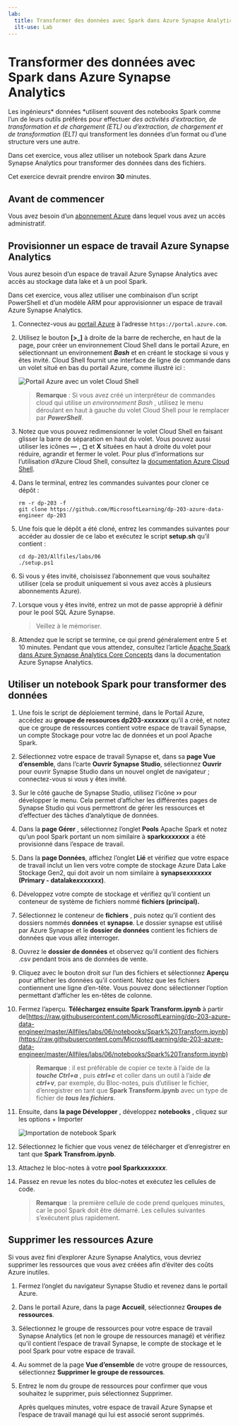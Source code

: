 ```yaml
---
lab:
  title: Transformer des données avec Spark dans Azure Synapse Analytics
  ilt-use: Lab
---
```


# Transformer des données avec Spark dans Azure Synapse Analytics

Les ingénieurs* données *utilisent souvent des notebooks Spark comme l’un de leurs outils préférés pour effectuer *des activités d’extraction, de transformation et de chargement (ETL)* ou *d’extraction, de chargement et de transformation (ELT)* qui transforment les données d’un format ou d’une structure vers une autre.

Dans cet exercice, vous allez utiliser un notebook Spark dans Azure Synapse Analytics pour transformer des données dans des fichiers.

Cet exercice devrait prendre environ **30** minutes.

## Avant de commencer

Vous avez besoin d’un [abonnement Azure](https://azure.microsoft.com/free) dans lequel vous avez un accès administratif.

## Provisionner un espace de travail Azure Synapse Analytics

Vous aurez besoin d’un espace de travail Azure Synapse Analytics avec accès au stockage data lake et à un pool Spark.

Dans cet exercice, vous allez utiliser une combinaison d’un script PowerShell et d’un modèle ARM pour approvisionner un espace de travail Azure Synapse Analytics.

1. Connectez-vous au [portail Azure](https://portal.azure.com) à l’adresse `https://portal.azure.com`.
2. Utilisez le bouton **[\>_]** à droite de la barre de recherche, en haut de la page, pour créer un environnement Cloud Shell dans le portail Azure, en sélectionnant un environnement ***Bash*** et en créant le stockage si vous y êtes invité. Cloud Shell fournit une interface de ligne de commande dans un volet situé en bas du portail Azure, comme illustré ici :

    ![Portail Azure avec un volet Cloud Shell](./images/cloud-shell.png)

    > **Remarque** : Si vous avez créé un interpréteur de commandes cloud qui utilise un *environnement Bash* , utilisez le menu déroulant en haut à gauche du volet Cloud Shell pour le remplacer par ***PowerShell***.

3. Notez que vous pouvez redimensionner le volet Cloud Shell en faisant glisser la barre de séparation en haut du volet. Vous pouvez aussi utiliser les icônes **&#8212;** , **&#9723;** et **X** situées en haut à droite du volet pour réduire, agrandir et fermer le volet. Pour plus d’informations sur l’utilisation d’Azure Cloud Shell, consultez la [documentation Azure Cloud Shell](https://docs.microsoft.com/azure/cloud-shell/overview).

4. Dans le terminal, entrez les commandes suivantes pour cloner ce dépôt :

    ```
    rm -r dp-203 -f
    git clone https://github.com/MicrosoftLearning/dp-203-azure-data-engineer dp-203
    ```

5. Une fois que le dépôt a été cloné, entrez les commandes suivantes pour accéder au dossier de ce labo et exécutez le script **setup.sh** qu’il contient :

    ```
    cd dp-203/Allfiles/labs/06
    ./setup.ps1
    ```

6. Si vous y êtes invité, choisissez l’abonnement que vous souhaitez utiliser (cela se produit uniquement si vous avez accès à plusieurs abonnements Azure).
7. Lorsque vous y êtes invité, entrez un mot de passe approprié à définir pour le pool SQL Azure Synapse.

    > Veillez à le mémoriser.

8. Attendez que le script se termine, ce qui prend généralement entre 5 et 10 minutes. Pendant que vous attendez, consultez l’article [Apache Spark dans Azure Synapse Analytics Core Concepts](https://learn.microsoft.com/azure/synapse-analytics/spark/apache-spark-concepts) dans la documentation Azure Synapse Analytics.

## Utiliser un notebook Spark pour transformer des données

1. Une fois le script de déploiement terminé, dans le Portail Azure, accédez au **groupe de ressources dp203-*xxxxxxx*** qu’il a créé, et notez que ce groupe de ressources contient votre espace de travail Synapse, un compte Stockage pour votre lac de données et un pool Apache Spark.
2. Sélectionnez votre espace de travail Synapse et, dans sa **page Vue d’ensemble**, dans l’carte **Ouvrir Synapse Studio**, sélectionnez **Ouvrir** pour ouvrir Synapse Studio dans un nouvel onglet de navigateur ; connectez-vous si vous y êtes invité.
3. Sur le côté gauche de Synapse Studio, utilisez l’icône **&rsaquo;&rsaquo;** pour développer le menu. Cela permet d’afficher les différentes pages de Synapse Studio qui vous permettront de gérer les ressources et d’effectuer des tâches d’analytique de données.
4. Dans la **page Gérer** , sélectionnez l’onglet **Pools** Apache Spark et notez qu’un pool Spark portant un nom similaire à **spark*xxxxxxx*** a été provisionné dans l’espace de travail.
5. Dans la **page Données**, affichez l’onglet **Lié** et vérifiez que votre espace de travail inclut un lien vers votre compte de stockage Azure Data Lake Stockage Gen2, qui doit avoir un nom similaire à **synapse*xxxxxxx* (Primary - datalake*xxxxxxx*)**.
6. Développez votre compte de stockage et vérifiez qu’il contient un conteneur de système de fichiers nommé **fichiers (principal).**
7. Sélectionnez le conteneur de **fichiers** , puis notez qu’il contient des dossiers nommés **données** et **synapse**. Le dossier synapse est utilisé par Azure Synapse et le **dossier de données** contient les fichiers de données que vous allez interroger.
8. Ouvrez le **dossier de données** et observez qu’il contient des fichiers .csv pendant trois ans de données de vente.
9. Cliquez avec le bouton droit sur l’un des fichiers et sélectionnez **Aperçu** pour afficher les données qu’il contient. Notez que les fichiers contiennent une ligne d’en-tête. Vous pouvez donc sélectionner l’option permettant d’afficher les en-têtes de colonne.
10. Fermez l’aperçu. **Téléchargez ensuite Spark Transform.ipynb** à partir de[https://raw.githubusercontent.com/MicrosoftLearning/dp-203-azure-data-engineer/master/Allfiles/labs/06/notebooks/Spark%20Transform.ipynb](https://raw.githubusercontent.com/MicrosoftLearning/dp-203-azure-data-engineer/master/Allfiles/labs/06/notebooks/Spark%20Transform.ipynb)

    > **Remarque** : il est préférable de copier ce texte à l’aide de la ***touche Ctrl+a*** , puis ***ctrl+c*** et coller dans un outil à l’aide ***de ctrl+v***, par exemple, du Bloc-notes, puis d’utiliser le fichier, d’enregistrer en tant que **Spark Transform.ipynb** avec un type de fichier de ***tous les fichiers***.

11. Ensuite, dans **la page Développer** , développez **notebooks** , cliquez sur les options + Importer

    ![Importation de notebook Spark](./image/../images/spark-notebook-import.png)
        
12. Sélectionnez le fichier que vous venez de télécharger et d’enregistrer en tant que **Spark Transfrom.ipynb**.
13. Attachez le bloc-notes à votre **pool Spark*xxxxxxx***.
14. Passez en revue les notes du bloc-notes et exécutez les cellules de code.

    > **Remarque** : la première cellule de code prend quelques minutes, car le pool Spark doit être démarré. Les cellules suivantes s’exécutent plus rapidement.

## Supprimer les ressources Azure

Si vous avez fini d’explorer Azure Synapse Analytics, vous devriez supprimer les ressources que vous avez créées afin d’éviter des coûts Azure inutiles.

1. Fermez l’onglet du navigateur Synapse Studio et revenez dans le portail Azure.
2. Dans le portail Azure, dans la page **Accueil**, sélectionnez **Groupes de ressources**.
3. Sélectionnez le groupe de ressources pour votre espace de travail Synapse Analytics (et non le groupe de ressources managé) et vérifiez qu’il contient l’espace de travail Synapse, le compte de stockage et le pool Spark pour votre espace de travail.
4. Au sommet de la page **Vue d’ensemble** de votre groupe de ressources, sélectionnez **Supprimer le groupe de ressources**.
5. Entrez le nom du groupe de ressources pour confirmer que vous souhaitez le supprimer, puis sélectionnez Supprimer.

    Après quelques minutes, votre espace de travail Azure Synapse et l’espace de travail managé qui lui est associé seront supprimés.
